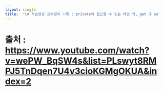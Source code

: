 ```yaml
---
layout: single
title:  "C# 학습영상 공부정리 기록 : private에 접근할 수 있는 마법 키, get 과 set"
---
```


# 출처 : https://www.youtube.com/watch?v=wePW_BqSW4s&list=PLswyt8RMPJ5TnDqen7U4v3cioKGMgOKUA&index=2
